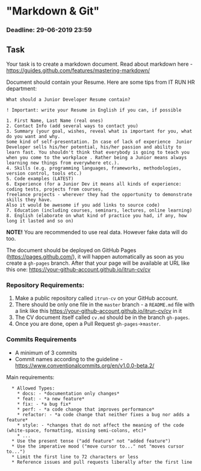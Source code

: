 #  "Markdown & Git"

### Deadline: 29-06-2019 23:59

## Task

Your task is to create a markdown document. Read about markdown here - https://guides.github.com/features/mastering-markdown/

Document should contain your Resume.
Here are some tips from IT RUN HR department:
```
What should a Junior Developer Resume contain?

! Important: write your Resume in English if you can, if possible

1. First Name, Last Name (real ones)
2. Contact Info (add several ways to contact you)
3. Summary (your goal, wishes, reveal what is important for you, what do you want and why.
Some kind of self-presentation. In case of lack of experience  Junior Developer sells his/her potential, his/her passion and ability to learn fast. You shouldn't think that everybody is going to teach you when you come to the workplace . Rather being a Junior means always
learning new things from everywhere etc.).
4. Skills (e.g. programming languages, frameworks, methodologies, version control, tools etc.)
5. Code examples (LATEST)
6. Experience (for a Junior Dev it means all kinds of experience: coding tests, projects from courses,
freelance projects - wherever they had the opportunity to demonstrate skills they have.
Also it would be awesome if you add links to source code)
7. Education (including courses, seminars, lectures, online learning)
8. English (elaborate on what kind of practice you had, if any, how long it lasted and so on)
```
**NOTE!** You are recommended to use real data. However fake data will do too. 

The document should be deployed on GitHub Pages (https://pages.github.com/), it will happen automatically as soon as you create a `gh-pages` branch. After that your page will be available at URL like this one: https://your-github-account.github.io/itrun-cv/cv

### Repository Requirements:

1. Make a public repository called `itrun-cv` on your GitHub account.
2. There should be only one file in the `master` branch - a `README.md` file with a link like this https://your-github-account.github.io/itrun-cv/cv in it
3. The CV document itself called `cv.md` should be in the branch `gh-pages`.
4. Once you are done, open a Pull Request `gh-pages`->`master`.

### Commits Requirements

- A minimum of 3 commits
- Commit names according to the guideline - https://www.conventionalcommits.org/en/v1.0.0-beta.2/

Main requirements:
```
  * Allowed Types:
    * docs: - *documentation only changes*
    * feat: - *a new feature*
    * fix: - *a bug fix*
    * perf: - *a code change that improves performance*
    * refactor: - *a code change that neither fixes a bug nor adds a feature*
    * style: - *сhanges that do not affect the meaning of the code (white-space, formatting, missing semi-colons, etc)*
    * ...
  * Use the present tense ("add feature" not "added feature")
  * Use the imperative mood ("move cursor to..." not "moves cursor to...")
  * Limit the first line to 72 characters or less
  * Reference issues and pull requests liberally after the first line
```
